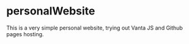 # personalWebsite
This is a very simple personal website, trying out Vanta JS and Github pages hosting. 
